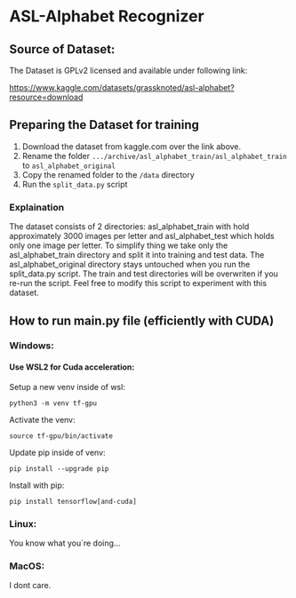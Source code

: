 # ASL-Alphabet Recognizer

## Source of Dataset:

The Dataset is GPLv2 licensed and available under following link:

https://www.kaggle.com/datasets/grassknoted/asl-alphabet?resource=download

## Preparing the Dataset for training

1. Download the dataset from kaggle.com over the link above.
2. Rename the folder ```.../archive/asl_alphabet_train/asl_alphabet_train``` to ```asl_alphabet_original```
3. Copy the renamed folder to the ```/data``` directory
4. Run the ```split_data.py``` script

### Explaination

The dataset consists of 2 directories: asl_alphabet_train with hold approximately 3000 images per letter
and asl_alphabet_test which holds only one image per letter. 
To simplify thing we take only the asl_alphabet_train directory and split it into training and test data.
The asl_alphabet_original directory stays untouched when you run the split_data.py script. The train and 
test directories will be overwriten if you re-run the script.
Feel free to modify this script to experiment with this dataset.


## How to run main.py file (efficiently with CUDA)

### Windows:

#### Use WSL2 for Cuda acceleration:

Setup a new venv inside of wsl:

``` python3 -m venv tf-gpu ```

Activate the venv:

``` source tf-gpu/bin/activate ```

Update pip inside of venv:

``` pip install --upgrade pip ```

Install with pip:

``` pip install tensorflow[and-cuda] ```

### Linux: 

You know what you`re doing...

### MacOS:

I dont care.

